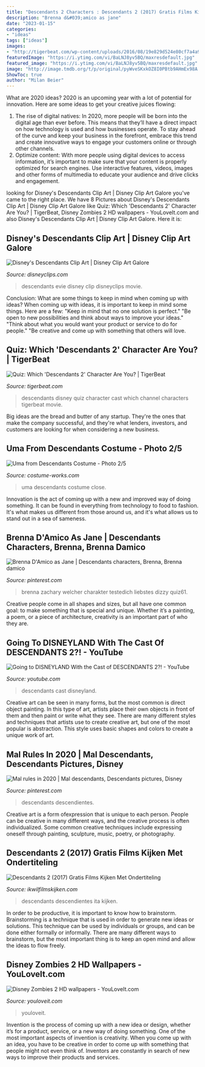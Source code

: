 ```yaml
---
title: "Descendants 2 Characters : Descendants 2 (2017) Gratis Films Kijken Met Ondertiteling"
description: "Brenna d&#039;amico as jane"
date: "2023-01-15"
categories:
- "ideas"
tags: ["ideas"]
images:
- "http://tigerbeat.com/wp-content/uploads/2016/08/19e829d524e80cf7a4a955f2537ae6a1.jpg"
featuredImage: "https://i.ytimg.com/vi/BaLNJ8yv5BQ/maxresdefault.jpg"
featured_image: "https://i.ytimg.com/vi/BaLNJ8yv5BQ/maxresdefault.jpg"
image: "http://image.tmdb.org/t/p/original/pyWveSKxkOZ8I0PBtb9AHmEx98A.jpg"
ShowToc: true
author: "Milan Beier"
---
```



What are 2020 ideas?
2020 is an upcoming year with a lot of potential for innovation. Here are some ideas to get your creative juices flowing: 
1. The rise of digital natives: In 2020, more people will be born into the digital age than ever before. This means that they’ll have a direct impact on how technology is used and how businesses operate. To stay ahead of the curve and keep your business in the forefront, embrace this trend and create innovative ways to engage your customers online or through other channels. 
2. Optimize content: With more people using digital devices to access information, it’s important to make sure that your content is properly optimized for search engines. Use interactive features, videos, images and other forms of multimedia to educate your audience and drive clicks and engagement. 

	

		
looking for Disney&#039;s Descendants Clip Art | Disney Clip Art Galore you've came to the right place. We have 8 Pictures about Disney&#039;s Descendants Clip Art | Disney Clip Art Galore like Quiz: Which &#039;Descendants 2&#039; Character Are You? | TigerBeat, Disney Zombies 2 HD wallpapers - YouLoveIt.com and also Disney&#039;s Descendants Clip Art | Disney Clip Art Galore. Here it is:
		
    
## Disney&#039;s Descendants Clip Art | Disney Clip Art Galore

<img loading=lazy src="https://www.disneyclips.com/imagesnewb2/images/descendants-evie.png" onerror="this.onerror=null;this.src='https://tse1.mm.bing.net/th?id=OIP.vh7pCDEAJVq9XAG70ukmHwAAAA&amp;pid=15.1';" alt="Disney&#039;s Descendants Clip Art | Disney Clip Art Galore">

_Source: disneyclips.com_

>descendants evie disney clip disneyclips movie. 

	

Conclusion: What are some things to keep in mind when coming up with ideas?
When coming up with ideas, it is important to keep in mind some things. Here are a few:
"Keep in mind that no one solution is perfect."
"Be open to new possibilities and think about ways to improve your ideas."
"Think about what you would want your product or service to do for people."
"Be creative and come up with something that others will love.

    
## Quiz: Which &#039;Descendants 2&#039; Character Are You? | TigerBeat

<img loading=lazy src="http://tigerbeat.com/wp-content/uploads/2016/08/19e829d524e80cf7a4a955f2537ae6a1.jpg" onerror="this.onerror=null;this.src='https://tse3.mm.bing.net/th?id=OIP.V0oxGzVXzs4JnliZ0xfeywHaE7&amp;pid=15.1';" alt="Quiz: Which &#039;Descendants 2&#039; Character Are You? | TigerBeat">

_Source: tigerbeat.com_

>descendants disney quiz character cast which channel characters tigerbeat movie. 

	

Big ideas are the bread and butter of any startup. They're the ones that make the company successful, and they're what lenders, investors, and customers are looking for when considering a new business.

    
## Uma From Descendants Costume - Photo 2/5

<img loading=lazy src="https://photos.costume-works.com/full/uma_from_descendants1.jpg" onerror="this.onerror=null;this.src='https://tse4.mm.bing.net/th?id=OIP.m2FfSIMZPyVmLG8bkk893QHaJ3&amp;pid=15.1';" alt="Uma from Descendants Costume - Photo 2/5">

_Source: costume-works.com_

>uma descendants costume close. 

	

Innovation is the act of coming up with a new and improved way of doing something. It can be found in everything from technology to food to fashion. It's what makes us different from those around us, and it's what allows us to stand out in a sea of sameness.

    
## Brenna D&#039;Amico As Jane | Descendants Characters, Brenna, Brenna Damico

<img loading=lazy src="https://i.pinimg.com/736x/e8/64/05/e8640521c14b3646f6f9ece8c06a6a7a.jpg" onerror="this.onerror=null;this.src='https://tse2.mm.bing.net/th?id=OIP.y_ODSw-GH0KdRxCTeBgv4gHaLG&amp;pid=15.1';" alt="Brenna D&#039;Amico as Jane | Descendants characters, Brenna, Brenna damico">

_Source: pinterest.com_

>brenna zachary welcher charakter testedich liebstes dizzy quiz61. 

	

Creative people come in all shapes and sizes, but all have one common goal: to make something that is special and unique. Whether it’s a painting, a poem, or a piece of architecture, creativity is an important part of who they are.

    
## Going To DISNEYLAND With The Cast Of DESCENDANTS 2?! - YouTube

<img loading=lazy src="https://i.ytimg.com/vi/BaLNJ8yv5BQ/maxresdefault.jpg" onerror="this.onerror=null;this.src='https://tse1.mm.bing.net/th?id=OIP.qDUL8JBVtH2GxpaejluP7QHaEK&amp;pid=15.1';" alt="Going to DISNEYLAND With the Cast of DESCENDANTS 2?! - YouTube">

_Source: youtube.com_

>descendants cast disneyland. 

	

Creative art can be seen in many forms, but the most common is direct object painting. In this type of art, artists place their own objects in front of them and then paint or write what they see. There are many different styles and techniques that artists use to create creative art, but one of the most popular is abstraction. This style uses basic shapes and colors to create a unique work of art.

    
## Mal Rules In 2020 | Mal Descendants, Descendants Pictures, Disney

<img loading=lazy src="https://i.pinimg.com/736x/18/2a/c3/182ac36379c3a46dd5bc777e3bf231e3.jpg" onerror="this.onerror=null;this.src='https://tse4.mm.bing.net/th?id=OIP.T1GMPReEvYyVUZQDOznMRQHaIj&amp;pid=15.1';" alt="Mal rules in 2020 | Mal descendants, Descendants pictures, Disney">

_Source: pinterest.com_

>descendants descendientes. 

	

Creative art is a form ofexpression that is unique to each person. People can be creative in many different ways, and the creative process is often individualized. Some common creative techniques include expressing oneself through painting, sculpture, music, poetry, or photography.

    
## Descendants 2 (2017) Gratis Films Kijken Met Ondertiteling

<img loading=lazy src="http://image.tmdb.org/t/p/original/pyWveSKxkOZ8I0PBtb9AHmEx98A.jpg" onerror="this.onerror=null;this.src='https://tse1.mm.bing.net/th?id=OIP.QbG1bbBW0v1ohmFUMSmtqgHaLH&amp;pid=15.1';" alt="Descendants 2 (2017) Gratis Films Kijken Met Ondertiteling">

_Source: ikwilfilmskijken.com_

>descendants descendientes ita kijken. 

	

In order to be productive, it is important to know how to brainstorm. Brainstorming is a technique that is used in order to generate new ideas or solutions. This technique can be used by individuals or groups, and can be done either formally or informally. There are many different ways to brainstorm, but the most important thing is to keep an open mind and allow the ideas to flow freely.

    
## Disney Zombies 2 HD Wallpapers - YouLoveIt.com

<img loading=lazy src="http://www.youloveit.com/uploads/posts/2020-10/medium/1602872455_youloveit__com_disney_zombies_2_hd_phone_wallpapers06.jpg" onerror="this.onerror=null;this.src='https://tse2.mm.bing.net/th?id=OIP.U3DMVgKWz_La4NSi5sy6_QHaNK&amp;pid=15.1';" alt="Disney Zombies 2 HD wallpapers - YouLoveIt.com">

_Source: youloveit.com_

>youloveit. 

	

Invention is the process of coming up with a new idea or design, whether it’s for a product, service, or a new way of doing something. One of the most important aspects of invention is creativity. When you come up with an idea, you have to be creative in order to come up with something that people might not even think of. Inventors are constantly in search of new ways to improve their products and services.

